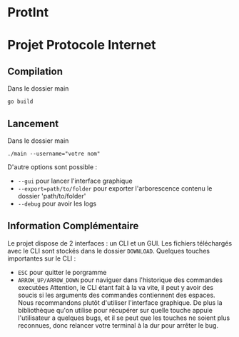 # ProtInt
# Projet Protocole Internet


## Compilation

Dans le dossier main
```
go build
```

## Lancement

Dans le dossier main
```
./main --username="votre nom"
```

D'autre options sont possible :
- ``--gui`` pour lancer l'interface graphique
- ``--export=path/to/folder`` pour exporter l'arborescence contenu le dossier 'path/to/folder' 
- ``--debug`` pour avoir les logs

## Information Complémentaire
Le projet dispose de 2 interfaces : un CLI et un GUI.
Les fichiers téléchargés avec le CLI sont stockés dans le dossier ``DOWNLOAD``.
Quelques touches importantes sur le CLI : 
- ``ESC`` pour quitter le porgramme
- ``ARROW_UP/ARROW_DOWN`` pour naviguer dans l'historique des commandes executées 
Attention, le CLI étant fait à la va vite, il peut y avoir des soucis si les arguments des commandes contiennent des espaces. Nous recommandons plutôt d'utiliser l'interface graphique. De plus la bibliothèque qu'on utilise pour récupérer sur quelle touche appuie l'utilisateur a quelques bugs, et il se peut que les touches ne soient plus reconnues, donc relancer votre terminal à la dur pour arrêter le bug.

